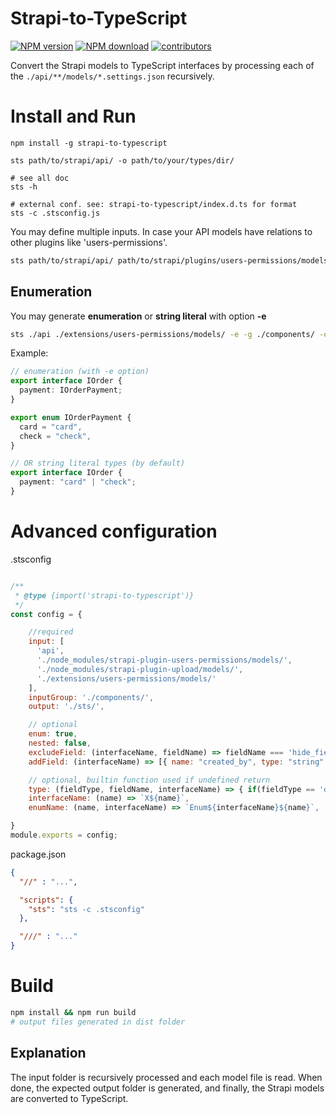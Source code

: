 # Strapi-to-TypeScript


<span><a href="https://www.npmjs.com/package/strapi-to-typescript" title="View this project on NPM"><img src="https://img.shields.io/npm/v/strapi-to-typescript.svg" alt="NPM version" /></a></span>
<span><a href="https://www.npmjs.com/package/strapi-to-typescript" title="View this project on NPM"><img src="https://img.shields.io/npm/dm/strapi-to-typescript.svg" alt="NPM download" /></a></span>
<span><a href="https://github.com/erikvullings/strapi-to-typescript/" title="View this project on Github"><img src="https://img.shields.io/github/contributors/erikvullings/strapi-to-typescript" alt="contributors" /></a></span>


Convert the Strapi models to TypeScript interfaces by processing each of the `./api/**/models/*.settings.json` recursively.

# Install and Run

```console
npm install -g strapi-to-typescript

sts path/to/strapi/api/ -o path/to/your/types/dir/

# see all doc
sts -h

# external conf. see: strapi-to-typescript/index.d.ts for format
sts -c .stsconfig.js
```

You may define multiple inputs. In case your API models have relations to other plugins like 'users-permissions'.

```sh
sts path/to/strapi/api/ path/to/strapi/plugins/users-permissions/models -o path/to/your/types/dir/
```

## Enumeration
You may generate **enumeration** or **string literal** with option **-e**

```sh
sts ./api ./extensions/users-permissions/models/ -e -g ./components/ -o path/to/your/types/dir/
```

Example:
```typescript
// enumeration (with -e option) 
export interface IOrder {
  payment: IOrderPayment;
}

export enum IOrderPayment {
  card = "card",
  check = "check",
}

// OR string literal types (by default)
export interface IOrder {
  payment: "card" | "check";
}
```

# Advanced configuration

.stsconfig
```javascript

/**
 * @type {import('strapi-to-typescript')}
 */
const config = {

    //required 
    input: [
      'api',
      './node_modules/strapi-plugin-users-permissions/models/',
      './node_modules/strapi-plugin-upload/models/',
      './extensions/users-permissions/models/'
    ],
    inputGroup: './components/',
    output: './sts/',

    // optional
    enum: true,
    nested: false,
    excludeField: (interfaceName, fieldName) => fieldName === 'hide_field',
    addField: (interfaceName) => [{ name: "created_by", type: "string" }],

    // optional, builtin function used if undefined return
    type: (fieldType, fieldName, interfaceName) => { if(fieldType == 'datetime') return 'string' },
    interfaceName: (name) => `X${name}`,
    enumName: (name, interfaceName) => `Enum${interfaceName}${name}`,

}
module.exports = config;
```

package.json
```json
{
  "//" : "...",

  "scripts": {
    "sts": "sts -c .stsconfig"
  },

  "///" : "..."
}
```

# Build

```sh
npm install && npm run build
# output files generated in dist folder
```

## Explanation

The input folder is recursively processed and each model file is read. When done, the expected output folder is generated, and finally, the Strapi models are converted to TypeScript.
